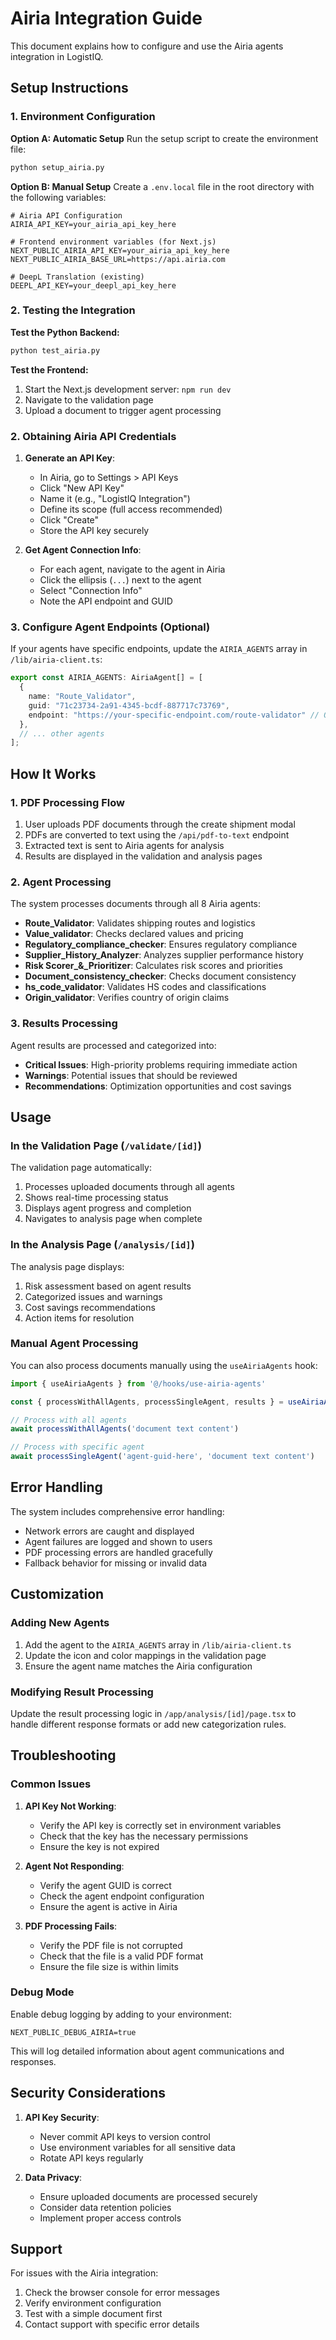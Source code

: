 # Airia Integration Guide

This document explains how to configure and use the Airia agents integration in LogistIQ.

## Setup Instructions

### 1. Environment Configuration

**Option A: Automatic Setup**
Run the setup script to create the environment file:
```bash
python setup_airia.py
```

**Option B: Manual Setup**
Create a `.env.local` file in the root directory with the following variables:

```env
# Airia API Configuration
AIRIA_API_KEY=your_airia_api_key_here

# Frontend environment variables (for Next.js)
NEXT_PUBLIC_AIRIA_API_KEY=your_airia_api_key_here
NEXT_PUBLIC_AIRIA_BASE_URL=https://api.airia.com

# DeepL Translation (existing)
DEEPL_API_KEY=your_deepl_api_key_here
```

### 2. Testing the Integration

**Test the Python Backend:**
```bash
python test_airia.py
```

**Test the Frontend:**
1. Start the Next.js development server: `npm run dev`
2. Navigate to the validation page
3. Upload a document to trigger agent processing

### 2. Obtaining Airia API Credentials

1. **Generate an API Key**:
   - In Airia, go to Settings > API Keys
   - Click "New API Key"
   - Name it (e.g., "LogistIQ Integration")
   - Define its scope (full access recommended)
   - Click "Create"
   - Store the API key securely

2. **Get Agent Connection Info**:
   - For each agent, navigate to the agent in Airia
   - Click the ellipsis (`...`) next to the agent
   - Select "Connection Info"
   - Note the API endpoint and GUID

### 3. Configure Agent Endpoints (Optional)

If your agents have specific endpoints, update the `AIRIA_AGENTS` array in `/lib/airia-client.ts`:

```typescript
export const AIRIA_AGENTS: AiriaAgent[] = [
  {
    name: "Route_Validator",
    guid: "71c23734-2a91-4345-bcdf-887717c73769",
    endpoint: "https://your-specific-endpoint.com/route-validator" // Optional
  },
  // ... other agents
];
```

## How It Works

### 1. PDF Processing Flow

1. User uploads PDF documents through the create shipment modal
2. PDFs are converted to text using the `/api/pdf-to-text` endpoint
3. Extracted text is sent to Airia agents for analysis
4. Results are displayed in the validation and analysis pages

### 2. Agent Processing

The system processes documents through all 8 Airia agents:

- **Route_Validator**: Validates shipping routes and logistics
- **Value_validator**: Checks declared values and pricing
- **Regulatory_compliance_checker**: Ensures regulatory compliance
- **Supplier_History_Analyzer**: Analyzes supplier performance history
- **Risk Scorer_&_Prioritizer**: Calculates risk scores and priorities
- **Document_consistency_checker**: Checks document consistency
- **hs_code_validator**: Validates HS codes and classifications
- **Origin_validator**: Verifies country of origin claims

### 3. Results Processing

Agent results are processed and categorized into:

- **Critical Issues**: High-priority problems requiring immediate action
- **Warnings**: Potential issues that should be reviewed
- **Recommendations**: Optimization opportunities and cost savings

## Usage

### In the Validation Page (`/validate/[id]`)

The validation page automatically:
1. Processes uploaded documents through all agents
2. Shows real-time processing status
3. Displays agent progress and completion
4. Navigates to analysis page when complete

### In the Analysis Page (`/analysis/[id]`)

The analysis page displays:
1. Risk assessment based on agent results
2. Categorized issues and warnings
3. Cost savings recommendations
4. Action items for resolution

### Manual Agent Processing

You can also process documents manually using the `useAiriaAgents` hook:

```typescript
import { useAiriaAgents } from '@/hooks/use-airia-agents'

const { processWithAllAgents, processSingleAgent, results } = useAiriaAgents()

// Process with all agents
await processWithAllAgents('document text content')

// Process with specific agent
await processSingleAgent('agent-guid-here', 'document text content')
```

## Error Handling

The system includes comprehensive error handling:

- Network errors are caught and displayed
- Agent failures are logged and shown to users
- PDF processing errors are handled gracefully
- Fallback behavior for missing or invalid data

## Customization

### Adding New Agents

1. Add the agent to the `AIRIA_AGENTS` array in `/lib/airia-client.ts`
2. Update the icon and color mappings in the validation page
3. Ensure the agent name matches the Airia configuration

### Modifying Result Processing

Update the result processing logic in `/app/analysis/[id]/page.tsx` to handle different response formats or add new categorization rules.

## Troubleshooting

### Common Issues

1. **API Key Not Working**:
   - Verify the API key is correctly set in environment variables
   - Check that the key has the necessary permissions
   - Ensure the key is not expired

2. **Agent Not Responding**:
   - Verify the agent GUID is correct
   - Check the agent endpoint configuration
   - Ensure the agent is active in Airia

3. **PDF Processing Fails**:
   - Verify the PDF file is not corrupted
   - Check that the file is a valid PDF format
   - Ensure the file size is within limits

### Debug Mode

Enable debug logging by adding to your environment:

```env
NEXT_PUBLIC_DEBUG_AIRIA=true
```

This will log detailed information about agent communications and responses.

## Security Considerations

1. **API Key Security**:
   - Never commit API keys to version control
   - Use environment variables for all sensitive data
   - Rotate API keys regularly

2. **Data Privacy**:
   - Ensure uploaded documents are processed securely
   - Consider data retention policies
   - Implement proper access controls

## Support

For issues with the Airia integration:

1. Check the browser console for error messages
2. Verify environment configuration
3. Test with a simple document first
4. Contact support with specific error details

